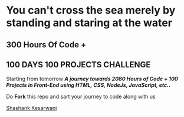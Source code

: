 # You can't cross the sea merely by standing and staring at the water

## 300 Hours Of Code +
## 100 DAYS 100 PROJECTS CHALLENGE

Starting from tomorrow ***A journey towards 2080 Hours of Code + 100 Projects in Front-End using HTML, CSS, NodeJs, JavaScript, etc..***

Do **Fork** this repo and sart your journey to code along with us

[Shashank Kesarwani](https://github.com/amshashank)
